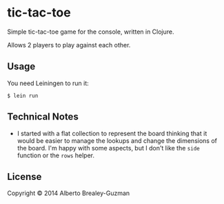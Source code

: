 # tic-tac-toe

Simple tic-tac-toe game for the console, written in Clojure.

Allows 2 players to play against each other.

## Usage

You need Leiningen to run it:

    $ lein run

## Technical Notes

* I started with a flat collection to represent the board thinking that
  it would be easier to manage the lookups and change the dimensions of
  the board. I'm happy with some aspects, but I don't like the `side`
  function or the `rows` helper.

## License

Copyright © 2014 Alberto Brealey-Guzman

